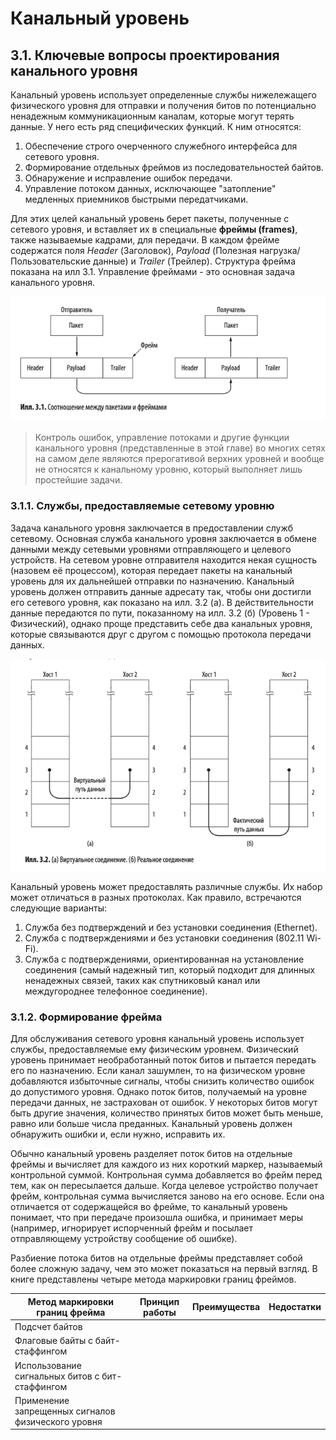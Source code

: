 # Канальный уровень

## 3.1. Ключевые вопросы проектирования канального уровня

Канальный уровень использует определенные службы нижележащего физического уровня для отправки и получения битов по
потенциально ненадежным коммуникационным каналам, которые могут терять данные. У него есть ряд специфических функций. К
ним относятся:

1. Обеспечение строго очерченного служебного интерфейса для сетевого уровня.
2. Формирование отдельных фреймов из последовательностей байтов.
3. Обнаружение и исправление ошибок передачи.
4. Управление потоком данных, исключающее "затопление" медленных приемников быстрыми передатчиками.

Для этих целей канальный уровень берет пакеты, полученные с сетевого уровня, и вставляет их в специальные
__фреймы (frames)__, также называемые кадрами, для передачи. В каждом фрейме содержатся поля _Header_ (Заголовок),
_Payload_ (Полезная нагрузка/Пользовательские данные) и _Trailer_ (Трейлер). Структура фрейма показана на илл 3.1.
Управление фреймами - это основная задача канального уровня.

![ill_3_1.png](ill_3_1.png)

> Контроль ошибок, управление потоками и другие функции канального уровня (представленные в этой главе) во многих сетях
> на самом деле являются прерогативой верхних уровней и вообще не относятся к канальному уровню, который выполняет лишь
> простейшие задачи.

### 3.1.1. Службы, предоставляемые сетевому уровню

Задача канального уровня заключается в предоставлении служб сетевому. Основная служба канального уровня заключается в
обмене данными между сетевыми уровнями отправляющего и целевого устройств. На сетевом уровне отправителя находится некая
сущность (назовем её процессом), которая передает пакеты на канальный уровень для их дальнейшей отправки по назначению.
Канальный уровень должен отправить данные адресату так, чтобы они достигли его сетевого уровня, как показано на илл.
3.2 (а). В действительности данные передаются по пути, показанному на илл. 3.2 (б) (Уровень 1 - Физический), однако
проще представить себе два канальных уровня, которые связываются друг с другом с помощью протокола передачи данных.

![ill_3_2.png](ill_3_2.png)

Канальный уровень может предоставлять различные службы. Их набор может отличаться в разных протоколах. Как правило,
встречаются следующие варианты:

1. Служба без подтверждений и без установки соединения (Ethernet).
2. Служба с подтверждениями и без установки соединения (802.11 Wi-Fi).
3. Служба с подтверждениями, ориентированная на установление соединения (самый надежный тип, который подходит для
   длинных ненадежных связей, таких как спутниковый канал или междугороднее телефонное соединение).

### 3.1.2. Формирование фрейма

Для обслуживания сетевого уровня канальный уровень использует службы, предоставляемые ему физическим уровнем. Физический
уровень принимает необработанный поток битов и пытается передать его по назначению. Если канал зашумлен, то на
физическом уровне добавляются избыточные сигналы, чтобы снизить количество ошибок до допустимого уровня. Однако поток
битов, получаемый на уровне передачи данных, не застрахован от ошибок. У некоторых битов могут быть другие значения,
количество принятых битов может быть меньше, равно или больше числа преданных. Канальный уровень должен обнаружить
ошибки и, если нужно, исправить их.

Обычно канальный уровень разделяет поток битов на отдельные фреймы и вычисляет для каждого из них короткий маркер,
называемый контрольной суммой. Контрольная сумма добавляется во фрейм перед тем, как он пересылается дальше. Когда
целевое устройство получает фрейм, контрольная сумма вычисляется заново на его основе. Если она отличается от
содержащейся во фрейме, то канальный уровень понимает, что при передаче произошла ошибка, и принимает меры (например,
игнорирует испорченный фрейм и посылает отправляющему устройству сообщение об ошибке).

Разбиение потока битов на отдельные фреймы представляет собой более сложную задачу, чем это может показаться на первый
взгляд. В книге представлены четыре метода маркировки границ фреймов.

| Метод маркировки границ фрейма                     | Принцип работы | Преимущества | Недостатки |
|----------------------------------------------------|----------------|--------------|------------|
| Подсчет байтов                                     |                |              |            |
| Флаговые байты с байт-стаффингом                   |                |              |            |
| Использование сигнальных битов с бит-стаффингом    |                |              |            |
| Применение запрещенных сигналов физического уровня |                |              |            |

